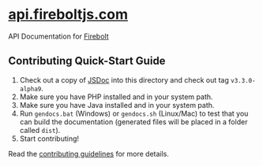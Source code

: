 [api.fireboltjs.com](http://api.fireboltjs.com)
==================

API Documentation for [Firebolt](http://fireboltjs.com)


## Contributing Quick-Start Guide

1. Check out a copy of [JSDoc](https://github.com/jsdoc3/jsdoc) into this directory and check out tag `v3.3.0-alpha9`.
2. Make sure you have PHP installed and in your system path.
3. Make sure you have Java installed and in your system path.
4. Run `gendocs.bat` (Windows) or `gendocs.sh` (Linux/Mac) to test that you can build the documentation (generated files will be placed in a folder called `dist`).
5. Start contributing!

Read the [contributing guidelines](https://github.com/woollybogger/api.fireboltjs.com/blob/master/CONTRIBUTING.md) for more details.
